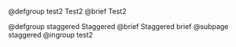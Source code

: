@defgroup test2 Test2
@brief Test2

@defgroup staggered Staggered
@brief Staggered brief
@subpage staggered
@ingroup test2
